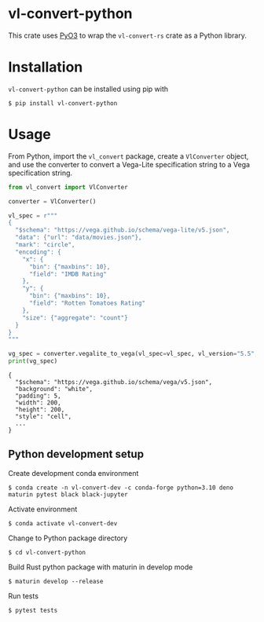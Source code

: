 # vl-convert-python
This crate uses [PyO3](https://pyo3.rs/) to wrap the `vl-convert-rs` crate as a Python library.

# Installation
`vl-convert-python` can be installed using pip with

```
$ pip install vl-convert-python
```

# Usage
From Python, import the `vl_convert` package, create a `VlConverter` object, and use the converter to convert a Vega-Lite specification string to a Vega specification string.

```python
from vl_convert import VlConverter

converter = VlConverter()

vl_spec = r"""
{
  "$schema": "https://vega.github.io/schema/vega-lite/v5.json",
  "data": {"url": "data/movies.json"},
  "mark": "circle",
  "encoding": {
    "x": {
      "bin": {"maxbins": 10},
      "field": "IMDB Rating"
    },
    "y": {
      "bin": {"maxbins": 10},
      "field": "Rotten Tomatoes Rating"
    },
    "size": {"aggregate": "count"}
  }
}
"""

vg_spec = converter.vegalite_to_vega(vl_spec=vl_spec, vl_version="5.5", pretty=True)
print(vg_spec)
```
```
{
  "$schema": "https://vega.github.io/schema/vega/v5.json",
  "background": "white",
  "padding": 5,
  "width": 200,
  "height": 200,
  "style": "cell",
  ...
}
```


## Python development setup
Create development conda environment
```
$ conda create -n vl-convert-dev -c conda-forge python=3.10 deno maturin pytest black black-jupyter
```

Activate environment
```
$ conda activate vl-convert-dev
```

Change to Python package directory
```
$ cd vl-convert-python

```
Build Rust python package with maturin in develop mode
```
$ maturin develop --release
```

Run tests
```
$ pytest tests
```
